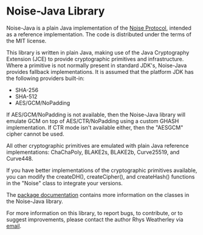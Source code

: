 
Noise-Java Library
==================

Noise-Java is a plain Java implementation of the
[Noise Protocol](http://noiseprotocol.org), intended as a
reference implementation.  The code is distributed under the
terms of the MIT license.

This library is written in plain Java, making use of the Java Cryptography
Extension (JCE) to provide cryptographic primitives and infrastructure.
Where a primitive is not normally present in standard JDK's, Noise-Java
provides fallback implementations.  It is assumed that the platform JDK
has the following providers built-in:

 * SHA-256
 * SHA-512
 * AES/GCM/NoPadding

If AES/GCM/NoPadding is not available, then the Noise-Java library will
emulate GCM on top of AES/CTR/NoPadding using a custom GHASH implementation.
If CTR mode isn't available either, then the "AESGCM" cipher cannot be used.

All other cryptographic primitives are emulated with plain Java
reference implementations: ChaChaPoly, BLAKE2s, BLAKE2b, Curve25519,
and Curve448.

If you have better implementations of the cryptographic primitives
available, you can modify the createDH(), createCipher(), and
createHash() functions in the "Noise" class to integrate your versions.

The [package documentation](http://rweather.github.com/noise-java/index.html)
contains more information on the classes in the Noise-Java library.

For more information on this library, to report bugs, to contribute,
or to suggest improvements, please contact the author Rhys Weatherley via
[email](mailto:rhys.weatherley@gmail.com).
